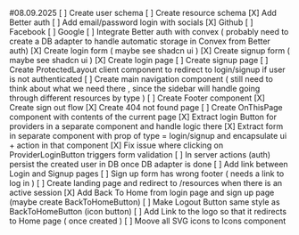 #08.09.2025
[ ] Create user schema
[ ] Create resource schema
[X] Add Better auth
[ ] Add email/password login with socials
[X] Github
[ ] Facebook
[ ] Google
[ ] Integrate Better auth with convex ( probably need to create a DB adapter to handle automatic storage in Convex from Better auth)
[X] Create login form ( maybe see shadcn ui )
[X] Create signup form ( maybe see shadcn ui )
[X] Create login page
[ ] Create signup page
[ ] Create ProtectedLayout client component to redirect to login/signup if user is not authenticated
[ ] Create main navigation component ( still need to think about what we need there , since the sidebar will handle going through different resources by type )
[ ] Create Footer component
[X] Create sign out flow
[X] Create 404 not found page
[ ] Create OnThisPage component with contents of the current page
[X] Extract login Button for providers in a separate component and handle logic there
[X] Extract form in separate component with prop of type = login/signup and encapsulate ui + action in that component
[X] Fix issue where clicking on ProviderLoginButton triggers form validation
[ ] In server actions (auth) persist the created user in DB once DB adapter is done
[ ] Add link between Login and Signup pages
[ ] Sign up form has wrong footer ( needs a link to log in )
[ ] Create landing page and redirect to /resources when there is an active session
[X] Add Back To Home from login page and sign up page (maybe create BackToHomeButton)
[ ] Make Logout Button same style as BackToHomeButton (icon button)
[ ] Add Link to the logo so that it redirects to Home page ( once created )
[ ] Moove all SVG icons to Icons component
